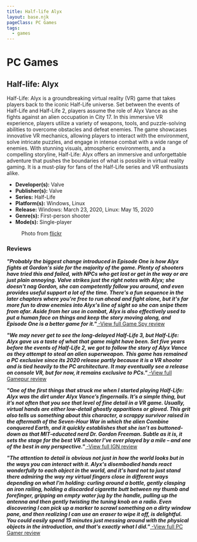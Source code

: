 ```yaml
---
title: Half-life Alyx
layout: base.njk
pageClass: PC Games
tags:
  - games
---
```


<div class="games-header">
  <h1>PC Games</h1>
</div>
    <section class="grid-m">
        <article class="card-m">
            <div class="card__content-m">
                <h2 class="card__text-m">Half-life: Alyx</h2>
              <p class="card__text-m">
                Half-Life: Alyx is a groundbreaking virtual reality (VR) game that takes players back to the iconic Half-Life universe. Set between the events of Half-Life and Half-Life 2, players assume the role of Alyx Vance as she fights against an alien occupation in City 17. In this immersive VR experience, players utilize a variety of weapons, tools, and puzzle-solving abilities to overcome obstacles and defeat enemies. The game showcases innovative VR mechanics, allowing players to interact with the environment, solve intricate puzzles, and engage in intense combat with a wide range of enemies. With stunning visuals, atmospheric environments, and a compelling storyline, Half-Life: Alyx offers an immersive and unforgettable adventure that pushes the boundaries of what is possible in virtual reality gaming. It is a must-play for fans of the Half-Life series and VR enthusiasts alike.
              </p>
              <ul>
                <li><strong>Developer(s):</strong> Valve</li>
                <li><strong>Publisher(s):</strong> Valve</li>
                <li><strong>Series:</strong> Half-Life</li>
                <li><strong>Platform(s):</strong> Windows, Linux</li>
                <li><strong>Release:</strong> Windows: March 23, 2020, Linux: May 15, 2020</li>
                <li><strong>Genre(s):</strong> First-person shooter</li>
                <li><strong>Mode(s):</strong> Single-player</li>
              </ul>
            </div>
          </article>
          <article class="card-m">
          <figure class="img-container">
            <div class="card__img-m"><img src="/images/game-main-1.png" alt=""></div>
            <figcaption class="img-caption">
               Photo from <a href="https://www.flickr.com/photos/duncan/1805000907">flickr</a>
             </figcaption>
             </figure>
          </article>
     </section>
    <div class="game_reviews">
      <h3>Reviews</h3>
      <p>
        <strong><i>"Probably the biggest change introduced in Episode One is how Alyx fights at Gordon's side for the majority of the game. Plenty of shooters have tried this and failed, with NPCs who get lost or get in the way or are just plain annoying. Valve strikes just the right notes with Alyx; she doesn't nag Gordon, she can competently follow you around, and even provides useful support a lot of the time. There's a fun sequence in the later chapters where you're free to run ahead and fight alone, but it's far more fun to draw enemies into Alyx's line of sight so she can snipe them from afar. Aside from her use in combat, Alyx is also effectively used to put a human face on things and keep the story moving along, and Episode One is a better game for it."<a href="http://pc.gamespy.com/pc/half-life-2-aftermath/710990p2.html" target="_blank" rel="noopener noreferrer"></i></strong> -View full Game Spy review</a>
      </p>
      <p>   
        <strong><i>"We may never get to see the long-delayed Half-Life 3, but Half-Life: Alyx gave us a taste of what that game might have been. Set five years before the events of Half-Life 2, we got to follow the story of Alyx Vance as they attempt to steal an alien superweapon. This game has remained a PC exclusive since its 2020 release partly because it is a VR shooter and is tied heavily to the PC architecture. It may eventually see a release on console VR, but for now, it remains exclusive to PCs."<a href="https://www.gamepur.com/guides/the-ten-best-pc-exclusive-games-of-all-time" target="_blank" rel="noopener noreferrer"></i></strong> -View full Gamepur review</a>
      </p>
      <p>
        <strong><i>"One of the first things that struck me when I started playing Half-Life: Alyx was the dirt under Alyx Vance’s fingernails. It’s a simple thing, but it’s not often that you see that level of fine detail in a VR game. Usually, virtual hands are either low-detail ghostly apparitions or gloved. This grit also tells us something about this character, a scrappy survivor raised in the aftermath of the Seven-Hour War in which the alien Combine conquered Earth, and it quickly establishes that she isn’t as buttoned-down as that MIT-educated nerd Dr. Gordon Freeman. Subtle as it is, it sets the stage for the best VR shooter I’ve ever played by a mile – and one of the best in any perspective."<a href="https://www.ign.com/articles/half-life-alyx-review" target="_blank" rel="noopener noreferrer"></i></strong> -View full IGN review</a>
      </p>
      <p>
        <strong><i>"The attention to detail is obvious not just in how the world looks but in the ways you can interact with it. Alyx's disembodied hands react wonderfully to each object in the world, and it's hard not to just stand there admiring the way my virtual fingers close in different ways depending on what I'm holding: curling around a bottle, gently clasping an iron railing, holding a discarded cigarette butt between my  thumb and forefinger, gripping an empty water jug by the handle, pulling up the antenna and then gently twisting the tuning knob on a radio. Even discovering I can pick up a marker to scrawl something on a dirty window pane, and then realizing I can use an eraser to wipe it off, is delightful. You could easily spend 15 minutes just messing around with the physical objects in the introduction, and that's exactly what I did."<a href="https://www.pcgamer.com/half-life-alyx-review/" target="_blank" rel="noopener noreferrer"></i></strong> -View full PC Gamer review</a>
      </p>
    </div>

     